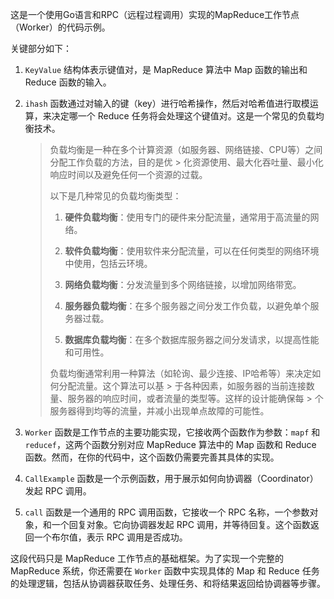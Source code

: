 这是一个使用Go语言和RPC（远程过程调用）实现的MapReduce工作节点（Worker）的代码示例。

关键部分如下：

1. `KeyValue` 结构体表示键值对，是 MapReduce 算法中 Map 函数的输出和 Reduce 函数的输入。

2. `ihash` 函数通过对输入的键（key）进行哈希操作，然后对哈希值进行取模运算，来决定哪一个 Reduce 任务将会处理这个键值对。这是一个常见的负载均衡技术。

   > 负载均衡是一种在多个计算资源（如服务器、网络链接、CPU等）之间分配工作负载的方法，目的是优   > 化资源使用、最大化吞吐量、最小化响应时间以及避免任何一个资源的过载。
   > 
   > 以下是几种常见的负载均衡类型：
   > 
   > 1. **硬件负载均衡**：使用专门的硬件来分配流量，通常用于高流量的网络。
   > 
   > 2. **软件负载均衡**：使用软件来分配流量，可以在任何类型的网络环境中使用，包括云环境。
   > 
   > 3. **网络负载均衡**：分发流量到多个网络链接，以增加网络带宽。
   > 
   > 4. **服务器负载均衡**：在多个服务器之间分发工作负载，以避免单个服务器过载。
   > 
   > 5. **数据库负载均衡**：在多个数据库服务器之间分发请求，以提高性能和可用性。
   > 
   > 负载均衡通常利用一种算法（如轮询、最少连接、IP哈希等）来决定如何分配流量。这个算法可以基   > 于各种因素，如服务器的当前连接数量、服务器的响应时间，或者流量的类型等。这样的设计能确保每   > 个服务器得到均等的流量，并减小出现单点故障的可能性。

3. `Worker` 函数是工作节点的主要功能实现，它接收两个函数作为参数：`mapf` 和 `reducef`，这两个函数分别对应 MapReduce 算法中的 Map 函数和 Reduce 函数。然而，在你的代码中，这个函数仍需要完善其具体的实现。

4. `CallExample` 函数是一个示例函数，用于展示如何向协调器（Coordinator）发起 RPC 调用。

5. `call` 函数是一个通用的 RPC 调用函数，它接收一个 RPC 名称，一个参数对象，和一个回复对象。它向协调器发起 RPC 调用，并等待回复。这个函数返回一个布尔值，表示 RPC 调用是否成功。

这段代码只是 MapReduce 工作节点的基础框架。为了实现一个完整的 MapReduce 系统，你还需要在 `Worker` 函数中实现具体的 Map 和 Reduce 任务的处理逻辑，包括从协调器获取任务、处理任务、和将结果返回给协调器等步骤。